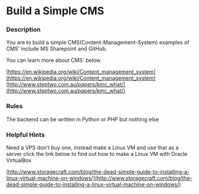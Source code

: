 # Build a Simple CMS

### Description
You are to build a simple CMS(Content-Management-System) examples of CMS' include MS Sharepoint and GitHub.

You can learn more about CMS' below

[https://en.wikipedia.org/wiki/Content_management_system](https://en.wikipedia.org/wiki/Content_management_system)
[http://www.steptwo.com.au/papers/kmc_what/](http://www.steptwo.com.au/papers/kmc_what/)

### Rules
The backend can be written in Python or PHP but nothing else

### Helpful Hints
Need a VPS don't buy one, instead make a Linux VM and use that as a server click the link below to find out how to make a Linux VM with Oracle VirtualBox

[http://www.storagecraft.com/blog/the-dead-simple-guide-to-installing-a-linux-virtual-machine-on-windows/](http://www.storagecraft.com/blog/the-dead-simple-guide-to-installing-a-linux-virtual-machine-on-windows/)
